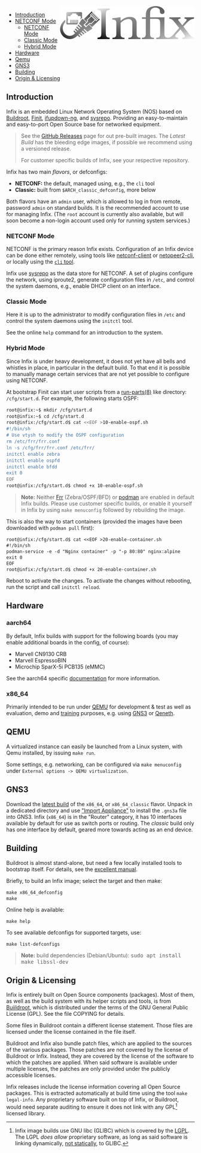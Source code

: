 <img align="right" src="doc/text3134.png" alt="Infix Linux Networking Made Easy">

* [Introduction](#introduction)
* [NETCONF Mode](#netconf-mode)
  * [NETCONF Mode](#netconf-mode)
  * [Classic Mode](#classic-mode)
  * [Hybrid Mode](#hybrid-mode)
* [Hardware](#hardware)
* [Qemu](#qemu)
* [GNS3](#gns3)
* [Building](#building)
* [Origin & Licensing](origin--licensing)


Introduction
------------

Infix is an embedded Linux Network Operating System (NOS) based on
[Buildroot][1], [Finit][2], [ifupdown-ng][3], and [sysrepo][6].
Providing an easy-to-maintain and easy-to-port Open Source base for
networked equipment.

> See the [GitHub Releases](https://github.com/kernelkit/infix/releases)
> page for out pre-built images.  The *Latest Build* has the bleeding edge
> images, if possible we recommend using a versioned release.
>
> For customer specific builds of Infix, see your respective repository.

Infix has two main *flavors*, or defconfigs:

 - **NETCONF:** the default, managed using, e.g., the `cli` tool
 - **Classic:** built from `$ARCH_classic_defconfig`, more below

Both flavors have an `admin` user, which is allowed to log in from
remote, password `admin` on standard builds.  It is the recommended
account to use for managing Infix.  (The `root` account is currently
also available, but will soon become a non-login account used only for
running system services.)


### NETCONF Mode

NETCONF is the primary reason Infix exists.  Configuration of an Infix
device can be done either remotely, using tools like [netconf-client][]
or [netopeer2-cli][], or locally using the [`cli` tool](doc/cli.md).

Infix use [sysrepo][6] as the data store for NETCONF.  A set of plugins
configure the network, using iproute2, generate configuration files in
`/etc`, and control the system daemons, e.g., enable DHCP client on an
interface.


### Classic Mode

Here it is up to the administrator to modify configuration files in
`/etc` and control the system daemons using the `initctl` tool.

See the online `help` command for an introduction to the system.


### Hybrid Mode

Since Infix is under heavy development, it does not yet have all bells
and whistles in place, in particular in the default build.  To that end
it is possible to manually manage certain services that are not yet
possible to configure using NETCONF.

At bootstrap Finit can start user scripts from a [run-parts(8)][] like
directory: `/cfg/start.d`.  For example, the following starts OSPF:

```sh
root@infix:~$ mkdir /cfg/start.d
root@infix:~$ cd /cfg/start.d
root@infix:/cfg/start.d$ cat <<EOF >10-enable-ospf.sh
#!/bin/sh
# Use vtysh to modify the OSPF configuration
rm /etc/frr/frr.conf
ln -s /cfg/frr/frr.conf /etc/frr/
initctl enable zebra
initctl enable ospfd
initctl enable bfdd
exit 0
EOF
root@infix:/cfg/start.d$ chmod +x 10-enable-ospf.sh
```

> **Note:** Neither [Frr](https://frrouting.org) (Zebra/OSPF/BFD) or
> [podman](https://podman.io) are enabled in default Infix builds.
> Please use customer specific builds, or enable it yourself in Infix by
> using `make menuconfig` followed by rebuilding the image.

This is also the way to start containers (provided the images have been
downloaded with `podman pull` first):

```
root@infix:/cfg/start.d$ cat <<EOF >20-enable-container.sh
#!/bin/sh
podman-service -e -d "Nginx container" -p "-p 80:80" nginx:alpine
exit 0
EOF
root@infix:/cfg/start.d$ chmod +x 20-enable-container.sh
```

Reboot to activate the changes.  To activate the changes without
rebooting, run the script and call `initctl reload`.


Hardware
--------

### aarch64

By default, Infix builds with support for the following boards (you
may enable additional boards in the config, of course):

- Marvell CN9130 CRB
- Marvell EspressoBIN
- Microchip SparX-5i PCB135 (eMMC)

See the aarch64 specific [documentation](board/aarch64/README.md) for more
information.

### x86_64

Primarily intended to be run under [QEMU][] for development & test as
well as evaluation, demo and [training][] purposes, e.g. using [GNS3][]
or [Qeneth][7].


QEMU
----

A virtualized instance can easily be launched from a Linux system, with
Qemu installed, by issuing `make run`.

Some settings, e.g. networking, can be configured via `make menuconfig`
under `External options -> QEMU virtualization`.


GNS3
----

Download the [latest build][0] of the `x86_64`, or `x86_64_classic`
flavor.  Unpack in a dedicated directory and use ["Import Appliance"][9]
to install the `.gns3a` file into GNS3.  Infix (`x86_64`) is in the
"Router" category, it has 10 interfaces available by default for use as
switch ports or routing.  The *classic* build only has one interface by
default, geared more towards acting as an end device.


Building
--------

Buildroot is almost stand-alone, but need a few locally installed tools
to bootstrap itself.  For details, see the [excellent manual][manual].

Briefly, to build an Infix image; select the target and then make:

    make x86_64_defconfig
    make

Online help is available:

    make help

To see available defconfigs for supported targets, use:

    make list-defconfigs

> **Note:** build dependencies (Debian/Ubuntu): <kbd>sudo apt install make libssl-dev</kbd>


Origin & Licensing
------------------

Infix is entirely built on Open Source components (packages).  Most of
them, as well as the build system with its helper scripts and tools, is
from [Buiildroot][1], which is distributed under the terms of the GNU
General Public License (GPL).  See the file COPYING for details.

Some files in Buildroot contain a different license statement.  Those
files are licensed under the license contained in the file itself.

Buildroot and Infix also bundle patch files, which are applied to the
sources of the various packages.  Those patches are not covered by the
license of Buildroot or Infix.  Instead, they are covered by the license
of the software to which the patches are applied.  When said software is
available under multiple licenses, the patches are only provided under
the publicly accessible licenses.

Infix releases include the license information covering all Open Source
packages.  This is extracted automatically at build time using the tool
`make legal-info`.  Any proprietary software built on top of Infix, or
Buildroot, would need separate auditing to ensure it does not link with
any GPL[^1] licensed library.

[^1]: Infix image builds use GNU libc (GLIBC) which is covered by the
	[LGPL][4].  The LGPL *does allow* proprietary software, as long as
	said software is linking dynamically, [not statically][5], to GLIBC.

[0]: https://github.com/kernelkit/infix/releases/tag/latest
[1]: https://buildroot.org/
[2]: https://github.com/troglobit/finit
[3]: https://github.com/ifupdown-ng/ifupdown-ng
[4]: https://en.wikipedia.org/wiki/GNU_Lesser_General_Public_License
[5]: https://lwn.net/Articles/117972/
[6]: https://www.sysrepo.org/
[7]: https://github.com/wkz/qeneth
[8]: https://addiva-elektronik.github.io/2023/05/12/using-netconf-client-and-server-to-update-switch-configuration/
[9]: https://docs.gns3.com/docs/using-gns3/beginners/import-gns3-appliance/
[QEMU]: https://www.qemu.org/
[GNS3]: https://gns3.com/
[training]: https://addiva-elektronik.github.io/
[manual]: https://buildroot.org/downloads/manual/manual.html
[run-parts(8)]: https://manpages.ubuntu.com/manpages/trusty/man8/run-parts.8.html
[netconf-client]: https://pypi.org/project/netconf-client/
[netopeer2-cli]: https://github.com/CESNET/netopeer2
